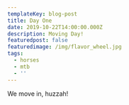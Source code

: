 ```yaml
---
templateKey: blog-post
title: Day One
date: 2019-10-22T14:00:00.000Z
description: Moving Day!
featuredpost: false
featuredimage: /img/flavor_wheel.jpg
tags:
  - horses
  - mtb
  - ''
---
```

We move in, huzzah!
